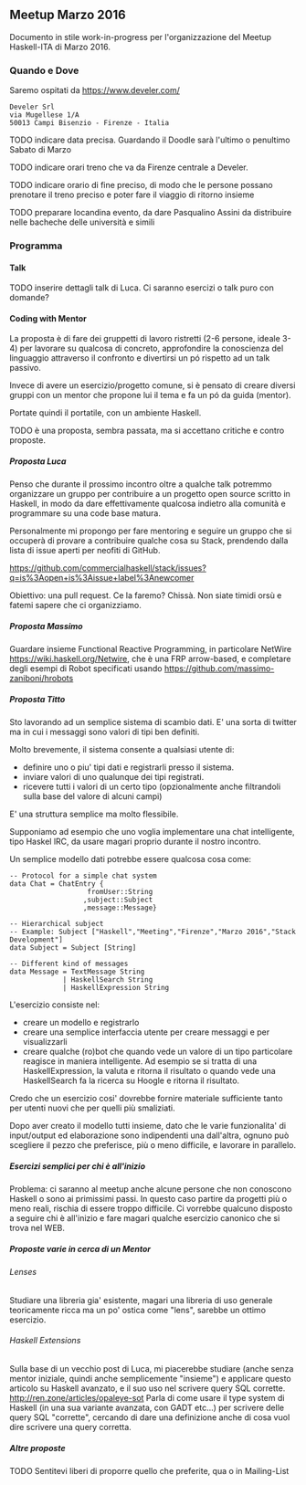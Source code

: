 ## Meetup Marzo 2016

Documento in stile work-in-progress per l'organizzazione del Meetup Haskell-ITA di Marzo 2016.

### Quando e Dove

Saremo ospitati da https://www.develer.com/

    Develer Srl
    via Mugellese 1/A
    50013 Campi Bisenzio - Firenze - Italia

TODO indicare data precisa. Guardando il Doodle sarà l'ultimo o penultimo Sabato di Marzo

TODO indicare orari treno che va da Firenze centrale a Develer.

TODO indicare orario di fine preciso, di modo che le persone possano prenotare il treno preciso e poter fare il viaggio di ritorno insieme

TODO preparare locandina evento, da dare Pasqualino Assini da distribuire nelle bacheche delle università e simili

### Programma

#### Talk

TODO inserire dettagli talk di Luca. Ci saranno esercizi o talk puro con domande?

#### Coding with Mentor 

La proposta è di fare dei gruppetti di lavoro ristretti (2-6 persone, ideale 3-4) per lavorare su qualcosa di concreto, approfondire la conoscienza del linguaggio attraverso il confronto e divertirsi un pó rispetto ad un talk passivo. 

Invece di avere un esercizio/progetto comune, si è pensato di creare diversi gruppi con un mentor che propone lui il tema e fa un pó da guida (mentor).

Portate quindi il portatile, con un ambiente Haskell.

TODO è una proposta, sembra passata, ma si accettano critiche e contro proposte.

##### Proposta Luca 

Penso che durante il prossimo incontro oltre a qualche talk potremmo organizzare un gruppo per contribuire a un progetto open source scritto in Haskell, in modo da dare effettivamente qualcosa indietro alla comunità e programmare su una code base matura.

Personalmente mi propongo per fare mentoring e seguire un gruppo che si occuperà di provare a contribuire qualche cosa su Stack, prendendo dalla lista di issue aperti per neofiti di GitHub.

https://github.com/commercialhaskell/stack/issues?q=is%3Aopen+is%3Aissue+label%3Anewcomer

Obiettivo: una pull request. Ce la faremo? Chissà.
Non siate timidi orsù e fatemi sapere che ci organizziamo.

##### Proposta Massimo

Guardare insieme Functional Reactive Programming, in particolare NetWire https://wiki.haskell.org/Netwire, che è una FRP arrow-based, e completare degli esempi di Robot specificati usando https://github.com/massimo-zaniboni/hrobots

##### Proposta Titto

Sto lavorando ad un semplice sistema di scambio dati. E' una sorta di twitter ma in cui i messaggi sono valori di tipi ben definiti.

Molto brevemente, il sistema consente a qualsiasi utente di:

* definire uno o piu' tipi dati e registrarli presso il sistema.
* inviare valori di uno qualunque dei tipi registrati.
* ricevere tutti i valori di un certo tipo (opzionalmente anche filtrandoli sulla base del valore di alcuni campi)

E' una struttura semplice ma molto flessibile.

Supponiamo ad esempio che uno voglia implementare una chat intelligente, tipo Haskel lRC, da usare magari proprio durante il nostro incontro.

Un semplice modello dati potrebbe essere qualcosa cosa come:

    -- Protocol for a simple chat system
    data Chat = ChatEntry {
                       fromUser::String
                      ,subject::Subject
                      ,message::Message}

    -- Hierarchical subject
    -- Example: Subject ["Haskell","Meeting","Firenze","Marzo 2016","Stack Development"]
    data Subject = Subject [String] 

    -- Different kind of messages
    data Message = TextMessage String
                 | HaskellSearch String
                 | HaskellExpression String


L'esercizio consiste nel:

* creare un modello e registrarlo 
* creare una semplice interfaccia utente per creare messaggi e per visualizzarli
* creare qualche (ro)bot che quando vede un valore di un tipo particolare reagisce in maniera intelligente. Ad esempio se si tratta di una  HaskellExpression, la valuta e ritorna il risultato o quando vede una HaskellSearch fa la ricerca su Hoogle e ritorna il risultato.

Credo che un esercizio cosi' dovrebbe fornire materiale sufficiente tanto per utenti nuovi che per quelli più smaliziati.

Dopo aver creato il modello tutti insieme, dato che le varie funzionalita' di input/output ed elaborazione sono indipendenti una dall'altra, ognuno può scegliere il pezzo che preferisce, più o meno difficile, e lavorare in parallelo.

##### Esercizi semplici per chi è all'inizio

Problema: ci saranno al meetup anche alcune persone che non conoscono Haskell o sono ai primissimi passi. In questo caso partire da progetti più o meno reali, rischia di essere troppo difficile. Ci vorrebbe qualcuno disposto a seguire chi è all'inizio e fare magari qualche esercizio canonico che si trova nel WEB.

##### Proposte varie in cerca di un Mentor

###### Lenses

Studiare una libreria gia' esistente, magari una libreria di uso generale teoricamente ricca ma un po' ostica come "lens", sarebbe un ottimo esercizio.

###### Haskell Extensions

Sulla base di un vecchio post di Luca, mi piacerebbe studiare (anche senza mentor iniziale, quindi anche semplicemente "insieme") e applicare questo articolo su Haskell avanzato, e il suo uso nel scrivere query SQL corrette. http://ren.zone/articles/opaleye-sot Parla di come usare il type system di Haskell (in una sua variante avanzata, con GADT etc...) per scrivere delle query SQL "corrette", cercando di dare una definizione anche di cosa vuol dire scrivere una query corretta.

##### Altre proposte

TODO Sentitevi liberi di proporre quello che preferite, qua o in Mailing-List

